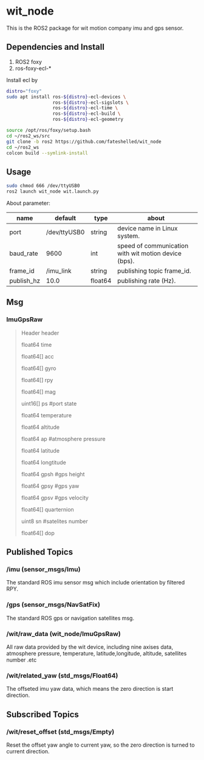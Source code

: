 # wit_node

This is the ROS2 package for wit motion company imu and gps sensor. 

## Dependencies and Install

1. ROS2 foxy
2. ros-foxy-ecl-*

Install ecl by

```bash
distro="foxy"
sudo apt install ros-${distro}-ecl-devices \
                 ros-${distro}-ecl-sigslots \
                 ros-${distro}-ecl-time \
                 ros-${distro}-ecl-build \
                 ros-${distro}-ecl-geometry
```

```bash
source /opt/ros/foxy/setup.bash
cd ~/ros2_ws/src
git clone -b ros2 https://github.com/fateshelled/wit_node
cd ~/ros2_ws
colcon build --symlink-install
```



## Usage

```bash
sudo chmod 666 /dev/ttyUSB0
ros2 launch wit_node wit.launch.py
```

About parameter:

| name | default | type | about |
| - | - | - | - |
| port       | /dev/ttyUSB0 | string  | device name in Linux system. |
| baud_rate  | 9600         | int     | speed of communication with wit motion device (bps). |
| frame_id   | /imu_link    | string  | publishing topic frame_id. |
| publish_hz | 10.0         | float64 | publishing rate (Hz). |


## Msg

### ImuGpsRaw

> Header header
>
> float64 time
>
> float64[] acc
>
> float64[] gyro
>
> float64[] rpy
>
> float64[] mag
>
> uint16[]  ps #port state
>
> float64   temperature
>
> float64   altitude
>
> float64   ap #atmosphere pressure
>
> float64   latitude
>
> float64   longtitude
>
> float64   gpsh #gps height
>
> float64   gpsy #gps yaw
>
> float64   gpsv #gps velocity
>
> float64[] quarternion
>
> uint8     sn #satelites number
>
> float64[] dop

## Published Topics

### /imu (sensor_msgs/Imu)

The standard ROS imu sensor msg which include orientation by filtered RPY.

### /gps (sensor_msgs/NavSatFix)

The standard ROS gps or navigation satellites msg.

### /wit/raw_data (wit_node/ImuGpsRaw)

All raw data provided by the wit device, including nine axises data, atmosphere pressure, temperature, latitude,longitude, altitude, satellites number .etc

### /wit/related_yaw (std_msgs/Float64)

The offseted imu yaw data, which means the zero direction is start direction.



## Subscribed Topics

### /wit/reset_offset (std_msgs/Empty)

Reset the offset yaw angle to current yaw,  so the zero direction is turned to current direction.



